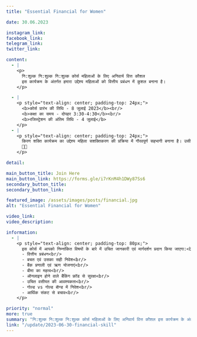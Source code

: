 ```yaml
---
title: "Essential Financial for Women"

date: 30.06.2023

instagram_link:
facebook_link:
telegram_link:
twitter_link:

content:
  - |
    <p>
      नि:शुल्क नि:शुल्क नि:शुल्क कोर्स महिलाओं के लिए अनिवार्य वित्त कौशल  
      इस कार्यक्रम के अंतर्गत हमारा उद्देश्य महिलाओं को वित्तीय प्रबंधन में कुशल बनाना है।
    </p>

  - |
    <p style="text-align: center; padding-top: 24px;">
      <b>कोर्स प्रारंभ की तिथि - 8 जुलाई 2023</b><br/>
      <b>कक्षा का समय - दोपहर 3:30-4:30</b><br/>
      <b>रजिस्ट्रेशन की अंतिम तिथि - 4 जुलाई</b>
    </p>
  - |
    <p style="text-align: center; padding-top: 24px;">
      किरण शक्ति कार्यक्रम का उद्देश्य महिला सशक्तिकरण की प्रक्रिया में गौरवपूर्ण सहभागी बनाना है। उसी श्रृंखला में यह एक छोटी सी कड़ी है। यह प्रशिक्षण आपको व्यक्तिगत वित्तीय प्रबंधन की औपचारिक समझ को बढ़ाने में सहयोग करेगा। हमें आशा ही नहीं पूरा विश्वास है  कि यह कार्यक्रम आप सभी के लिए बहुत उपयोगी एवं लाभदायक सिद्ध होगा।
      🙏🙏
    </p>

detail:

main_button_title: Join Here
main_button_link: https://forms.gle/i7rKnM4h1DWy87Ss6
secondary_button_title:
secondary_button_link:

featured_image: /assets/images/posts/financial.jpg
alt: "Essential Financial for Women"

video_link:
video_description:

information:
  - |
    <p style="text-align: center; padding-top: 80px;">
      इस कोर्स में आपको निम्नांकित विषयों के बारे में उचित जानकारी एवं मार्गदर्शन प्रदान किया जाएगा:<br/>
      - वित्तीय प्रबंधन<br/>
      - बचत एवं उसका सही निवेश<br/>
      - बैंक प्रणाली एवं ऋण योजनाएं<br/>
      - बीमा का महत्व<br/>
      - ऑनलाइन होने वाले बैंकिंग फ्रॉड से सुरक्षा<br/>
      - उचित वसीयत की आवश्यकता<br/>
      - गोल्ड vs गोल्ड बाॅन्ड में निवेश<br/>
      - आर्थिक संकट से बचाव<br/>
    </p>

priority: "normal"
more: true
summary: "नि:शुल्क नि:शुल्क नि:शुल्क कोर्स महिलाओं के लिए अनिवार्य वित्त कौशल इस कार्यक्रम के अंतर्गत हमारा उद्देश्य महिलाओं को वित्तीय प्रबंधन में कुशल बनाना है।"
link: "/update/2023-06-30-financial-skill"
---
```

